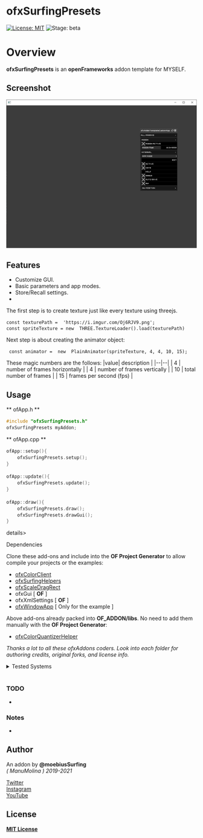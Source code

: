 ofxSurfingPresets
=============================
[![License: MIT](https://img.shields.io/badge/License-MIT-yellow.svg)](https://opensource.org/licenses/MIT)
![Stage: beta](https://img.shields.io/badge/-alpha-red)

# Overview
**ofxSurfingPresets** is an **openFrameworks** addon template for MYSELF.

## Screenshot
![image](docs/readme_images/Capture1.PNG?raw=true "image")

## Features
- Customize GUI.
- Basic parameters and app modes.
- Store/Recall settings.
- 

The first step is to create texture just like every texture using threejs.

    const texturePath =  'https://i.imgur.com/Oj6RJV9.png';
    const spriteTexture = new  THREE.TextureLoader().load(texturePath)

   
Next step is about creating the animator object:

     const animator =  new  PlainAnimator(spriteTexture, 4, 4, 10, 15);
These magic numbers are the follows:
|value| description |
|--|--|
| 4 | number of frames horizontally |
| 4 | number of frames vertically |
| 10 | total number of frames |
| 15 | frames per second (fps) |

## Usage
 
** ofApp.h **
```.cpp
#include "ofxSurfingPresets.h"
ofxSurfingPresets myAddon;
```

** ofApp.cpp **
```.cpp
ofApp::setup(){
	ofxSurfingPresets.setup();
}

ofApp::update(){
	ofxSurfingPresets.update();
}

ofApp::draw(){
	ofxSurfingPresets.draw();
	ofxSurfingPresets.drawGui();
}
```

details>
  <summary>Dependencies</summary>
  <p>

Clone these add-ons and include into the **OF Project Generator** to allow compile your projects or the examples:
* [ofxColorClient](https://github.com/moebiussurfing/ofxColorClient)
* [ofxSurfingHelpers](https://github.com/moebiussurfing/ofxSurfingHelpers)  
* [ofxScaleDragRect](https://github.com/moebiussurfing/ofxScaleDragRect)
* ofxGui  [ **OF** ]
* ofxXmlSettings [ **OF** ]
* [ofxWindowApp](https://github.com/moebiussurfing/ofxWindowApp)  [ Only for the example ]

Above add-ons already packed into **OF_ADDON/libs**. No need to add them manually with the **OF Project Generator**:  
* [ofxColorQuantizerHelper](https://github.com/moebiussurfing/ofxColorQuantizerHelper)

*Thanks a lot to all these ofxAddons coders. Look into each folder for authoring credits, original forks, and license info.*  
  </p>
</details>

<details>
  <summary>Tested Systems</summary>
  <p>

  - **Windows 10** / **VS 2017** / **OF ~0.11**
  - **macOS**. **High Sierra** / **Xcode9** & **Xcode10** / **OF ~0.11**
  </p>
</details>

<br/>

### TODO
* 

### Notes
*

## Author
An addon by **@moebiusSurfing**  
*( ManuMolina ) 2019-2021*  

[Twitter](https://twitter.com/moebiussurfing/)  
[Instagram](https://www.instagram.com/moebiussurfing/)  
[YouTube](https://www.youtube.com/channel/UCzUw96_wjmNxyIoFXf84hQg)  

## License

[**MIT License**](https://github.com/moebiussurfing/ofxColorManager/blob/b29c56f7b0e374b6a6fe2406e45fbfaaf2726112/LICENSE)